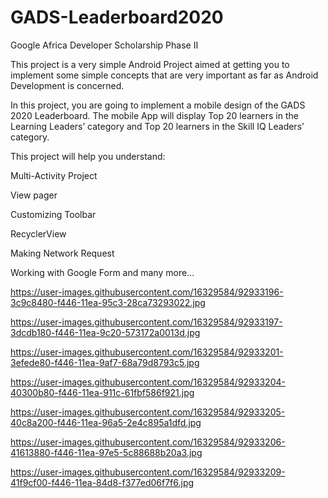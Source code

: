 # GADS-Leaderboard2020
Google Africa Developer Scholarship Phase II 

This project is a very simple Android Project aimed at getting you to implement some simple concepts that are very important as far as Android Development is concerned.

In this project, you are going to implement a mobile design of the GADS 2020 Leaderboard.
The mobile App will display Top 20 learners in the Learning Leaders’ category and Top 20 learners in the Skill IQ Leaders’ category.

This project will help you understand:

Multi-Activity Project

View pager

Customizing Toolbar

RecyclerView

Making Network Request

Working with Google Form and many more...

https://user-images.githubusercontent.com/16329584/92933196-3c9c8480-f446-11ea-95c3-28ca73293022.jpg

https://user-images.githubusercontent.com/16329584/92933197-3dcdb180-f446-11ea-9c20-573172a0013d.jpg

https://user-images.githubusercontent.com/16329584/92933201-3efede80-f446-11ea-9af7-68a79d8793c5.jpg

https://user-images.githubusercontent.com/16329584/92933204-40300b80-f446-11ea-911c-61fbf586f921.jpg

https://user-images.githubusercontent.com/16329584/92933205-40c8a200-f446-11ea-96a5-2e4c895a1dfd.jpg

https://user-images.githubusercontent.com/16329584/92933206-41613880-f446-11ea-97e5-5c88688b20a3.jpg

https://user-images.githubusercontent.com/16329584/92933209-41f9cf00-f446-11ea-84d8-f377ed06f7f6.jpg
